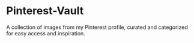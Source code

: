 # Pinterest-Vault
A collection of images from my Pinterest profile, curated and categorized for easy access and inspiration.
